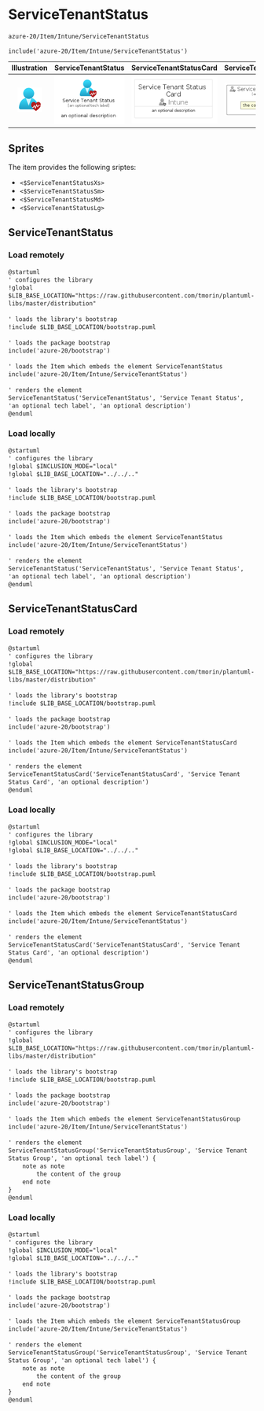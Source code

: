 # ServiceTenantStatus


```text
azure-20/Item/Intune/ServiceTenantStatus
```

```text
include('azure-20/Item/Intune/ServiceTenantStatus')
```



| Illustration | ServiceTenantStatus | ServiceTenantStatusCard | ServiceTenantStatusGroup |
| :---: | :---: | :---: | :---: |
| ![illustration for Illustration](../../../azure-20/Item/Intune/ServiceTenantStatus.png) | ![illustration for ServiceTenantStatus](../../../azure-20/Item/Intune/ServiceTenantStatus.Local.png) | ![illustration for ServiceTenantStatusCard](../../../azure-20/Item/Intune/ServiceTenantStatusCard.Local.png) | ![illustration for ServiceTenantStatusGroup](../../../azure-20/Item/Intune/ServiceTenantStatusGroup.Local.png) |



## Sprites
The item provides the following sriptes:

- `<$ServiceTenantStatusXs>`
- `<$ServiceTenantStatusSm>`
- `<$ServiceTenantStatusMd>`
- `<$ServiceTenantStatusLg>`





## ServiceTenantStatus

### Load remotely
```plantuml
@startuml
' configures the library
!global $LIB_BASE_LOCATION="https://raw.githubusercontent.com/tmorin/plantuml-libs/master/distribution"

' loads the library's bootstrap
!include $LIB_BASE_LOCATION/bootstrap.puml

' loads the package bootstrap
include('azure-20/bootstrap')

' loads the Item which embeds the element ServiceTenantStatus
include('azure-20/Item/Intune/ServiceTenantStatus')

' renders the element
ServiceTenantStatus('ServiceTenantStatus', 'Service Tenant Status', 'an optional tech label', 'an optional description')
@enduml
```

### Load locally
```plantuml
@startuml
' configures the library
!global $INCLUSION_MODE="local"
!global $LIB_BASE_LOCATION="../../.."

' loads the library's bootstrap
!include $LIB_BASE_LOCATION/bootstrap.puml

' loads the package bootstrap
include('azure-20/bootstrap')

' loads the Item which embeds the element ServiceTenantStatus
include('azure-20/Item/Intune/ServiceTenantStatus')

' renders the element
ServiceTenantStatus('ServiceTenantStatus', 'Service Tenant Status', 'an optional tech label', 'an optional description')
@enduml
```

## ServiceTenantStatusCard

### Load remotely
```plantuml
@startuml
' configures the library
!global $LIB_BASE_LOCATION="https://raw.githubusercontent.com/tmorin/plantuml-libs/master/distribution"

' loads the library's bootstrap
!include $LIB_BASE_LOCATION/bootstrap.puml

' loads the package bootstrap
include('azure-20/bootstrap')

' loads the Item which embeds the element ServiceTenantStatusCard
include('azure-20/Item/Intune/ServiceTenantStatus')

' renders the element
ServiceTenantStatusCard('ServiceTenantStatusCard', 'Service Tenant Status Card', 'an optional description')
@enduml
```

### Load locally
```plantuml
@startuml
' configures the library
!global $INCLUSION_MODE="local"
!global $LIB_BASE_LOCATION="../../.."

' loads the library's bootstrap
!include $LIB_BASE_LOCATION/bootstrap.puml

' loads the package bootstrap
include('azure-20/bootstrap')

' loads the Item which embeds the element ServiceTenantStatusCard
include('azure-20/Item/Intune/ServiceTenantStatus')

' renders the element
ServiceTenantStatusCard('ServiceTenantStatusCard', 'Service Tenant Status Card', 'an optional description')
@enduml
```

## ServiceTenantStatusGroup

### Load remotely
```plantuml
@startuml
' configures the library
!global $LIB_BASE_LOCATION="https://raw.githubusercontent.com/tmorin/plantuml-libs/master/distribution"

' loads the library's bootstrap
!include $LIB_BASE_LOCATION/bootstrap.puml

' loads the package bootstrap
include('azure-20/bootstrap')

' loads the Item which embeds the element ServiceTenantStatusGroup
include('azure-20/Item/Intune/ServiceTenantStatus')

' renders the element
ServiceTenantStatusGroup('ServiceTenantStatusGroup', 'Service Tenant Status Group', 'an optional tech label') {
    note as note
        the content of the group
    end note
}
@enduml
```

### Load locally
```plantuml
@startuml
' configures the library
!global $INCLUSION_MODE="local"
!global $LIB_BASE_LOCATION="../../.."

' loads the library's bootstrap
!include $LIB_BASE_LOCATION/bootstrap.puml

' loads the package bootstrap
include('azure-20/bootstrap')

' loads the Item which embeds the element ServiceTenantStatusGroup
include('azure-20/Item/Intune/ServiceTenantStatus')

' renders the element
ServiceTenantStatusGroup('ServiceTenantStatusGroup', 'Service Tenant Status Group', 'an optional tech label') {
    note as note
        the content of the group
    end note
}
@enduml
```

